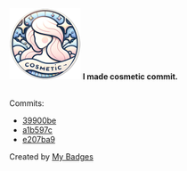<img src="https://github.com/my-badges/my-badges/blob/master/badges/cosmetic-commit/cosmetic-commit.png?raw=true" alt="I made cosmetic commit." title="I made cosmetic commit." width="128">
<strong>I made cosmetic commit.</strong>
<br><br>

Commits:

- <a href="https://github.com/Abirdcfly/go-ethereum/commit/39900be087049f0cdcf4142e22e134bff5d622fd">39900be</a>
- <a href="https://github.com/Abirdcfly/Leetcode/commit/a1b597cf03d6e980a990b19a9525ff3e5df3a2e4">a1b597c</a>
- <a href="https://github.com/Abirdcfly/Leetcode/commit/e207ba943ef2851474dac1e56f8e94ed814f3fab">e207ba9</a>


Created by <a href="https://github.com/my-badges/my-badges">My Badges</a>